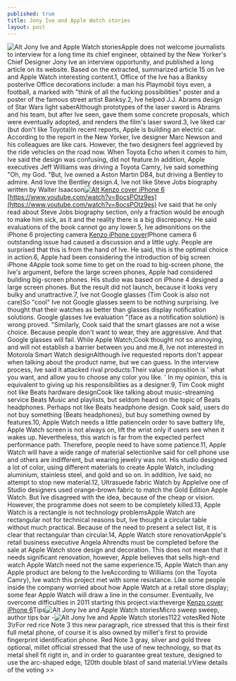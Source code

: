 ```yaml
---
published: true
title: Jony Ive and Apple Watch stories
layout: post
---
```

![Alt Jony Ive and Apple Watch stories](https://c2.staticflickr.com/2/1476/24724181019_08cc62c248_z.jpg)Apple does not welcome journalists to interview for a long time its chief engineer, obtained by the New Yorker\'s Chief Designer Jony Ive an interview opportunity, and published a long article on its website. Based on the extracted, summarized article 15 on Ive and Apple Watch interesting content.1, Office of the Ive has a Banksy posterIve Office decorations include: a man his Playmobil toys even, a football, a marked with \"think of all the fucking possibilities\" poster and a poster of the famous street artist Banksy.2, Ive helped J.J. Abrams design of Star Wars light saberAlthough prototypes of the laser sword is Abrams and his team, but after Ive seen, gave them some concrete proposals, which were eventually adopted, and renders the film\'s laser sword.3, Ive liked car (but don\'t like Toyota)In recent reports, Apple is building an electric car. According to the report in the New Yorker, Ive designer Marc Newson and his colleagues are like cars. However, the two designers feel aggrieved by the ride vehicles on the road now. When Toyota Echo when it comes to him, Ive said the design was confusing, did not feature.In addition, Apple executives Jeff Williams was driving a Toyota Camry, Ive said something \"Oh, my God. \"But, Ive owned a Aston Martin DB4, but driving a Bentley to admire. And love the Bentley design.4, Ive not like Steve Jobs biography written by Walter Isaacson[![Alt Kenzo cover iPhone 6](http://www.nodcase.com/images/large/i6/kenzo_i6_case_i61204_lrg.jpg)](http://www.nodcase.com/kenzo-iphone-6-case-field-flowers-p-4148.html) [https://www.youtube.com/watch?v=8ocsPOtz9es](https://www.youtube.com/watch?v=8ocsPOtz9es) Ive said that he only read about Steve Jobs biography section, only a fraction would be enough to make him sick, as it and the reality there is a big discrepancy. He said evaluations of the book cannot go any lower.5, Ive admonitions on the iPhone 6 projecting camera [Kenzo iPhone cover](https://medium.com/@vanscase/qu-wang-zhengcheng-how-seriously-do-a-smart-guitar-2889b05e6cec#.aq7ztvdja)IPhone camera 6 outstanding issue had caused a discussion and a little ugly. People are surprised that this is from the hand of Ive. He said, this is the optimal choice in action.6, Apple had been considering the introduction of big screen iPhone 4Apple took some time to get on the road to big-screen phone, the Ive\'s argument, before the large screen phones, Apple had considered building big-screen phones. His studio was based on iPhone 4 designed a large screen phones. But the result did not launch, because it looks very bulky and unattractive.7, Ive not Google glasses (Tim Cook is also not care)So \"cool\" Ive not Google glasses seem to be nothing surprising. Ive thought that their watches as better than glasses display notification solutions. Google glasses Ive evaluation \"(face as a notification solution) is wrong proved. \"Similarly, Cook said that the smart glasses are not a wise choice. Because people don\'t want to wear, they are aggressive. And that Google glasses will fail. While Apple Watch,Cook thought not so annoying, and will not establish a barrier between you and me.8, Ive not interested in Motorola Smart Watch designAlthough Ive requested reports don\'t appear when talking about the product name, but we can guess. In the interview process, Ive said it attacked rival products:Their value proposition is \' what you want, and allow you to choose any color you like. \' In my opinion, this is equivalent to giving up his responsibilities as a designer.9, Tim Cook might not like Beats hardware designCook like talking about music-streaming service Beats Music and playlists, but seldom heard on the topic of Beats headphones. Perhaps not like Beats headphone design. Cook said, users do not buy something (Beats headphones), but buy something owned by features.10, Apple Watch needs a little patienceIn order to save battery life, Apple Watch screen is not always on, lift the wrist only if users see when it wakes up. Nevertheless, this watch is far from the expected perfect performance path. Therefore, people need to have some patience.11, Apple Watch will have a wide range of material selectionIve said for cell phone use and others are indifferent, but wearing jewelry was not. His studio designed a lot of color, using different materials to create Apple Watch, including aluminium, stainless steel, and gold and so on. In addition, Ive said, no attempt to stop new material.12, Ultrasuede fabric Watch by AppleIve one of Studio designers used orange-brown fabric to match the Gold Edition Apple Watch. But Ive disagreed with the idea, because of the cheap or vision. However, the programme does not seem to be completely killed.13, Apple Watch is a rectangle is not technology problemsApple Watch are rectangular not for technical reasons but, Ive thought a circular table without much practical. Because of the need to present a select list, it is clear that rectangular than circular.14, Apple Watch store renovationApple\'s retail business executive Angela Ahrendts must be completed before the sale at Apple Watch store design and decoration. This does not mean that it needs significant renovation, however, Apple believes that sells high-end watch Apple Watch need not the same experience.15, Apple Watch than any Apple product are belong to the IveAccording to Williams (on the Toyota Camry), Ive watch this project met with some resistance. Like some people inside the company worried about how Apple Watch at a retail store display; some fear Apple Watch will draw a line in the consumer. Eventually, Ive overcome difficulties in 2011 starting this project.via:theverge [Kenzo cover iPhone 6](http://www.nodcase.com/kenzo-iphone-6-case-field-flowers-p-4148.html)Tips![Alt Jony Ive and Apple Watch stories](https://c2.staticflickr.com/2/1684/25091854425_48d133dd2d.jpg)Micro sweep sweep, author tips bar -![Alt Jony Ive and Apple Watch stories](https://c2.staticflickr.com/2/1487/24724197089_f1a8f76541.jpg)1122 votesRed Note 3\rFor red rice Note 3 this new paragraph, rice stressed that this is their first full metal phone, of course it is also owned by millet\'s first to provide fingerprint identification phone. Red Note 3 gray, silver and gold three optional, millet official stressed that the use of new technology, so that its metal shell fit right in, and in order to guarantee great texture, designed to use the arc-shaped edge, 120th double blast of sand material.\rView details of the voting >>